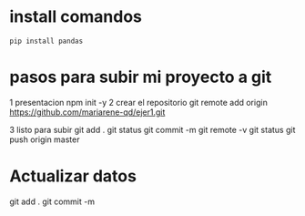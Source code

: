 
# install comandos
```
pip install pandas

```

# pasos para subir mi proyecto a git
1 presentacion
npm init -y
2 crear el repositorio
git remote add origin https://github.com/mariarene-qd/ejer1.git

 3 listo para subir
 git add . 
 git status
 git commit -m
 git remote -v
 git status
 git push origin master

 # Actualizar datos
 git add .
 git commit -m 

